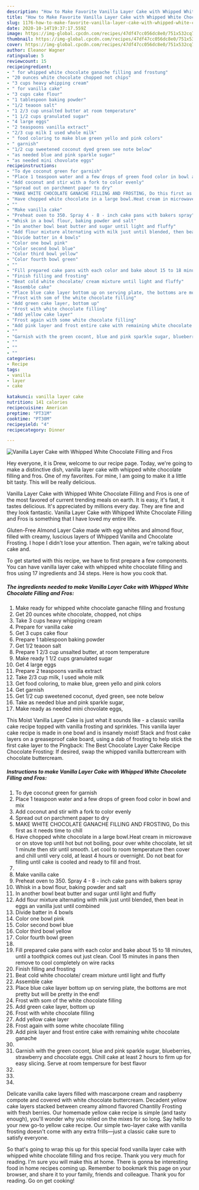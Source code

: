 ```yaml
---
description: "How to Make Favorite Vanilla Layer Cake with Whipped White Chocolate Filling and Fros"
title: "How to Make Favorite Vanilla Layer Cake with Whipped White Chocolate Filling and Fros"
slug: 1176-how-to-make-favorite-vanilla-layer-cake-with-whipped-white-chocolate-filling-and-fros
date: 2020-10-14T19:37:17.559Z
image: https://img-global.cpcdn.com/recipes/47df47cc056dc8e0/751x532cq70/vanilla-layer-cake-with-whipped-white-chocolate-filling-and-fros-recipe-main-photo.jpg
thumbnail: https://img-global.cpcdn.com/recipes/47df47cc056dc8e0/751x532cq70/vanilla-layer-cake-with-whipped-white-chocolate-filling-and-fros-recipe-main-photo.jpg
cover: https://img-global.cpcdn.com/recipes/47df47cc056dc8e0/751x532cq70/vanilla-layer-cake-with-whipped-white-chocolate-filling-and-fros-recipe-main-photo.jpg
author: Eleanor Wagner
ratingvalue: 5
reviewcount: 15
recipeingredient:
- " for whipped white chocolate ganache filling and frostung"
- "20 ounces white chocolate chopped not chips"
- "3 cups heavy whipping cream"
- " for vanilla cake"
- "3 cups cake flour"
- "1 tablespoon baking powder"
- "1/2 teaoon salt"
- "1 2/3 cup unsalted butter at room temperature"
- "1 1/2 cups granulated sugar"
- "4 large eggs"
- "2 teaspoons vanilla extract"
- "2/3 cup milk I used whole milk"
- " food coloring to make blue green yello and pink colors"
- " garnish"
- "1/2 cup sweetened coconut dyed green see note below"
- "as needed blue and pink sparkle sugar"
- "as needed mini chovolate eggs"
recipeinstructions:
- "To dye coconut green for garnish"
- "Place 1 teaspoon water and a few drops of green food color in bowl and mix"
- "Add coconut and stir with a fork to color evenly"
- "Spread out on parchment paper to dry"
- "MAKE WHITE CHOCOLATE GANACHE FILLING AND FROSTING, Do this first as it needs time to chill"
- "Have chopped white chocolate in a large bowl.Heat cream in microwave or on stove top until hot but not boiling, pour over white chocolate, let sit 1 minute then stir until smooth. Let cool to room temperature then cover and chill until very cold, at least 4 hours or overnight. Do not beat for filling until cake is cooled and ready to fill and frost."
- ""
- "Make vanilla cake"
- "Preheat oven to 350. Spray 4 - 8 - inch cake pans with bakers spray"
- "Whisk in a bowl flour, baking powder and salt"
- "In another bowl beat butter and sugar until light and fluffy"
- "Add flour mixture alternating with milk just until blended, then beat in eggs an vanilla just until combined"
- "Divide batter in 4 bowls"
- "Color one bowl pink"
- "Color second bowl blue"
- "Color third bowl yellow"
- "Color fourth bowl green"
- ""
- "Fill prepared cake pans with each color and bake about 15 to 18 minutes, until a toothpick comes out just clean. Cool 15 minutes in pans then remove to cool completely on wire racks"
- "Finish filling and frosting"
- "Beat cold white chocolate/ cream mixture until light and fluffy"
- "Assemble cake"
- "Place blue cake layer bottom up on serving plate, the bottoms are mot pretty but will be pretty in the end!"
- "Frost with som of the white chocolate filling"
- "Add green cake layer, bottom up"
- "Frost with white chocolate filling"
- "Add yellow cake layer"
- "Frost again with some white chocolate filling"
- "Add pink layer and frost entire cake with remaining white chocolate ganache"
- ""
- "Garnish with the green cocont, blue and pink sparkle sugar, blueberries, strawberry and chocolate eggs. Chill cake at least 2 hours to firm up for easy slicing. Serve at room tempersure for best flavor"
- ""
- ""
- ""
categories:
- Recipe
tags:
- vanilla
- layer
- cake

katakunci: vanilla layer cake 
nutrition: 141 calories
recipecuisine: American
preptime: "PT31M"
cooktime: "PT30M"
recipeyield: "4"
recipecategory: Dinner

---
```



![Vanilla Layer Cake with Whipped White Chocolate Filling and Fros](https://img-global.cpcdn.com/recipes/47df47cc056dc8e0/751x532cq70/vanilla-layer-cake-with-whipped-white-chocolate-filling-and-fros-recipe-main-photo.jpg)

Hey everyone, it is Drew, welcome to our recipe page. Today, we're going to make a distinctive dish, vanilla layer cake with whipped white chocolate filling and fros. One of my favorites. For mine, I am going to make it a little bit tasty. This will be really delicious.

Vanilla Layer Cake with Whipped White Chocolate Filling and Fros is one of the most favored of current trending meals on earth. It is easy, it's fast, it tastes delicious. It's appreciated by millions every day. They are fine and they look fantastic. Vanilla Layer Cake with Whipped White Chocolate Filling and Fros is something that I have loved my entire life.

Gluten-Free Almond Layer Cake made with egg whites and almond flour, filled with creamy, luscious layers of Whipped Vanilla and Chocolate Frosting. I hope I didn&#39;t lose your attention. Then again, we&#39;re talking about cake and.


To get started with this recipe, we have to first prepare a few components. You can have vanilla layer cake with whipped white chocolate filling and fros using 17 ingredients and 34 steps. Here is how you cook that.

<!--inarticleads1-->

##### The ingredients needed to make Vanilla Layer Cake with Whipped White Chocolate Filling and Fros:

1. Make ready  for whipped white chocolate ganache filling and frostung
1. Get 20 ounces white chocolate, chopped, not chips
1. Take 3 cups heavy whipping cream
1. Prepare  for vanilla cake
1. Get 3 cups cake flour
1. Prepare 1 tablespoon baking powder
1. Get 1/2 teaoon salt
1. Prepare 1 2/3 cup unsalted butter, at room temperature
1. Make ready 1 1/2 cups granulated sugar
1. Get 4 large eggs
1. Prepare 2 teaspoons vanilla extract
1. Take 2/3 cup milk, I used whole milk
1. Get  food coloring, to make blue, green yello and pink colors
1. Get  garnish
1. Get 1/2 cup sweetened coconut, dyed green, see note below
1. Take as needed blue and pink sparkle sugar,
1. Make ready as needed mini chovolate eggs,


This Moist Vanilla Layer Cake is just what it sounds like - a classic vanilla cake recipe topped with vanilla frosting and sprinkles. This vanilla layer cake recipe is made in one bowl and is insanely moist! Stack and frost cake layers on a greaseproof cake board, using a dab of frosting to help stick the first cake layer to the Pingback: The Best Chocolate Layer Cake Recipe Chocolate Frosting: If desired, swap the whipped vanilla buttercream with chocolate buttercream. 

<!--inarticleads2-->

##### Instructions to make Vanilla Layer Cake with Whipped White Chocolate Filling and Fros:

1. To dye coconut green for garnish
1. Place 1 teaspoon water and a few drops of green food color in bowl and mix
1. Add coconut and stir with a fork to color evenly
1. Spread out on parchment paper to dry
1. MAKE WHITE CHOCOLATE GANACHE FILLING AND FROSTING, Do this first as it needs time to chill
1. Have chopped white chocolate in a large bowl.Heat cream in microwave or on stove top until hot but not boiling, pour over white chocolate, let sit 1 minute then stir until smooth. Let cool to room temperature then cover and chill until very cold, at least 4 hours or overnight. Do not beat for filling until cake is cooled and ready to fill and frost.
1. 
1. Make vanilla cake
1. Preheat oven to 350. Spray 4 - 8 - inch cake pans with bakers spray
1. Whisk in a bowl flour, baking powder and salt
1. In another bowl beat butter and sugar until light and fluffy
1. Add flour mixture alternating with milk just until blended, then beat in eggs an vanilla just until combined
1. Divide batter in 4 bowls
1. Color one bowl pink
1. Color second bowl blue
1. Color third bowl yellow
1. Color fourth bowl green
1. 
1. Fill prepared cake pans with each color and bake about 15 to 18 minutes, until a toothpick comes out just clean. Cool 15 minutes in pans then remove to cool completely on wire racks
1. Finish filling and frosting
1. Beat cold white chocolate/ cream mixture until light and fluffy
1. Assemble cake
1. Place blue cake layer bottom up on serving plate, the bottoms are mot pretty but will be pretty in the end!
1. Frost with som of the white chocolate filling
1. Add green cake layer, bottom up
1. Frost with white chocolate filling
1. Add yellow cake layer
1. Frost again with some white chocolate filling
1. Add pink layer and frost entire cake with remaining white chocolate ganache
1. 
1. Garnish with the green cocont, blue and pink sparkle sugar, blueberries, strawberry and chocolate eggs. Chill cake at least 2 hours to firm up for easy slicing. Serve at room tempersure for best flavor
1. 
1. 
1. 


Delicate vanilla cake layers filled with mascarpone cream and raspberry compote and covered with white chocolate buttercream. Decadent yellow cake layers stacked between creamy almond flavored Chantilly Frosting with fresh berries. Our homemade yellow cake recipe is simple (and tasty enough), you&#39;ll wonder why you relied on the mixes for so long. Say hello to your new go-to yellow cake recipe. Our simple two-layer cake with vanilla frosting doesn&#39;t come with any extra frills—just a classic cake sure to satisfy everyone. 

So that's going to wrap this up for this special food vanilla layer cake with whipped white chocolate filling and fros recipe. Thank you very much for reading. I'm sure you will make this at home. There is gonna be interesting food in home recipes coming up. Remember to bookmark this page on your browser, and share it to your family, friends and colleague. Thank you for reading. Go on get cooking!
